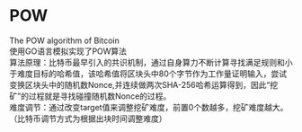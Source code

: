 # POW
The POW algorithm of Bitcoin\
使用GO语言模拟实现了POW算法\
算法原理：比特币最早引入的共识机制，通过自身算力不断计算寻找满足规则和小于难度目标的哈希值，该哈希值将区块头中80个字节作为工作量证明输入，尝试变换区块头中的随机数Nonce,并连续做两次SHA-256哈希运算得到，因此“挖矿”的过程就是寻找碰撞随机数Nonce的过程。\
难度调节：通过改变target值来调整挖矿难度，前置0个数越多，挖矿难度越大。（比特币调节方式为根据出块时间调整难度）
